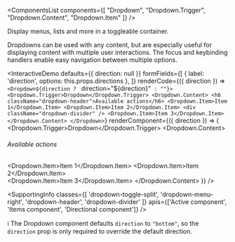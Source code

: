 <ComponentsList
  components={[
    "Dropdown",
    "Dropdown.Trigger",
    "Dropdown.Content",
    "Dropdown.Item"
  ]}
/>

Display menus, lists and more in a toggleable container.

Dropdowns can be used with any content, but are especially useful for displaying
content with multiple user interactions. The focus and keybinding handlers
enable easy navigation between multiple options.

<InteractiveDemo
  defaults={{ direction: null }}
  formFields={[
    { label: 'direction', options: this.props.directions },
  ]}
  renderCode={({ direction }) => `<Dropdown${direction ? ` direction="${direction}"` : ""}>
  <Dropdown.Trigger>Dropdown</Dropdown.Trigger>
  <Dropdown.Content>
    <h6 className="dropdown-header">Available actions</h6>
    <Dropdown.Item>Item 1</Dropdown.Item>
    <Dropdown.Item>Item 2</Dropdown.Item>
    <div className="dropdown-divider" />
    <Dropdown.Item>Item 3</Dropdown.Item>
  </Dropdown.Content>
</Dropdown>`}
  renderComponent={({ direction }) => (
    <Dropdown direction={direction}>
      <Dropdown.Trigger>Dropdown</Dropdown.Trigger>
      <Dropdown.Content>
        <h6 className="dropdown-header">Available actions</h6>
        <Dropdown.Item>Item 1</Dropdown.Item>
        <Dropdown.Item>Item 2</Dropdown.Item>
        <div className="dropdown-divider" />
        <Dropdown.Item>Item 3</Dropdown.Item>
      </Dropdown.Content>
    </Dropdown>
  )}
/>

<SupportingInfo
  classes={[
    'dropdown-toggle-split',
    'dropdown-menu-right',
    'dropdown-header',
    'dropdown-divider'
  ]}
  apis={['Active component', 'Items component', 'Directional component']}
/>

<Alert color="info">
  ℹ️ The Dropdown component defaults <code>direction</code> to
  <code>"bottom"</code>, so the <code>direction</code> prop is only required to
  override the default direction.
</Alert>

<PropsTabs activeComponent directionalComponent="bottom" />
